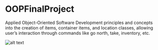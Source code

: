 # OOPFinalProject
Applied Object-Oriented Software Development principles and concepts into the creation of items, container items, and location classes, allowing user’s interaction through commands like go north, take, inventory, etc. 


![alt text](https://drive.google.com/file/d/10d9o8hQRBsepD7bREHBAm63rOW8LHu2C/view?usp=sharing)
